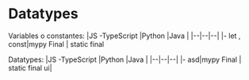 # Datatypes
Variables o constantes:
|JS -TypeScript  |Python  |Java  |
|--|--|--|
|- let , const|mypy Final  | static final 

Datatypes:
|JS -TypeScript  |Python  |Java  |
|--|--|--|
|- asd|mypy Final  | static final ui|




<!--stackedit_data:
eyJoaXN0b3J5IjpbLTE2NzQ5OTQyMTMsLTE3NTIwODY3NDUsND
AxMjg1MTE1LC03OTAxODk3NzEsLTExNTczMzMxMjksLTEyMDQ0
Mjg2MzksMTYxOTkzNTIzXX0=
-->